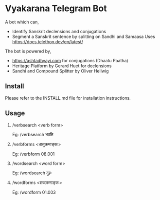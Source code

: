 # Vyakarana Telegram Bot

A bot which can,
* Identify Sanskrit declensions and conjugations
* Segment a Sanskrit sentence by splitting on Sandhi and Samaasa
Uses https://docs.telethon.dev/en/latest/

The bot is powered by,
* https://ashtadhyayi.com for conjugations (Dhaatu Paatha)
* Heritage Platform by Gerard Huet for declensions
* Sandhi and Compound Splitter by Oliver Hellwig

## Install

Please refer to the INSTALL.md file for installation instructions.

## Usage

1. /verbsearch \<verb form\>

    Eg: /verbsearch भवति
2. /verbforms \<धातुक्रमाङ्कः\>

    Eg: /verbform 08.001
3. /wordsearch \<word form\>

    Eg: /wordsearch दुहः

4. /wordforms \<शब्दक्रमाङ्कः\>

    Eg: /wordform 01.003
